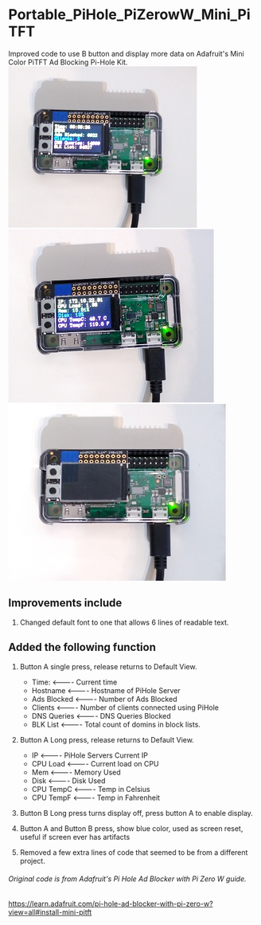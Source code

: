 

# Portable_PiHole_PiZerowW_Mini_PiTFT
Improved code to use B button and display more data on Adafruit's Mini Color PiTFT Ad Blocking Pi-Hole Kit.
<br>
![Portable_PiHole_PiZeroW_Mini_PiTFT](/images/default_view.jpg?raw=true "Completed Project")
![Portable_PiHole_PiZeroW_Mini_PiTFT](/images/button_a_long_press.jpg?raw=true "Completed Project")
![Portable_PiHole_PiZeroW_Mini_PiTFT](/images/button_b_long_press.jpg?raw=true "Completed Project") 
<br>
## Improvements include
1. Changed default font to one that allows 6 lines of readable text.

## Added the following function
1. Button A single press, release returns to Default View.
   - Time:       <---- Current time
   - Hostname    <---- Hostname of PiHole Server
   - Ads Blocked <---- Number of Ads Blocked
   - Clients     <---- Number of clients connected using PiHole
   - DNS Queries <---- DNS Queries Blocked
   - BLK List    <---- Total count of domins in block lists.

2. Button A Long press, release returns to Default View.
   - IP          <---- PiHole Servers Current IP
   - CPU Load    <---- Current load on CPU
   - Mem         <---- Memory Used
   - Disk        <---- Disk Used
   - CPU TempC   <---- Temp in Celsius
   - CPU TempF   <---- Temp in Fahrenheit
     
3. Button B Long press turns display off, press button A to enable display.
4. Button A and Button B press, show blue color, used as screen reset, useful if screen ever has artifacts
5. Removed a few extra lines of code that seemed to be from a different project.


###### Original code is from Adafruit's Pi Hole Ad Blocker with Pi Zero W guide.
https://learn.adafruit.com/pi-hole-ad-blocker-with-pi-zero-w?view=all#install-mini-pitft
